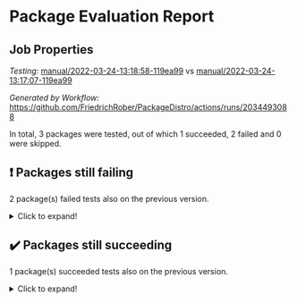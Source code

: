 # Package Evaluation Report

## Job Properties

*Testing:* [manual/2022-03-24-13:18:58-119ea99](https://github.com/FriedrichRober/PackageDistro/blob/data/reports/manual/2022-03-24-13:18:58-119ea99) vs [manual/2022-03-24-13:17:07-119ea99](https://github.com/FriedrichRober/PackageDistro/blob/data/reports/manual/2022-03-24-13:17:07-119ea99)

*Generated by Workflow:* https://github.com/FriedrichRober/PackageDistro/actions/runs/2034493088

In total, 3 packages were tested, out of which 1 succeeded, 2 failed and 0 were skipped.

## :exclamation: Packages still failing

2 package(s) failed tests also on the previous version.<details> <summary>Click to expand!</summary>

- ace 5.4 <br>
- aclib 1.3.2 <br>
</details>

## :heavy_check_mark: Packages still succeeding

1 package(s) succeeded tests also on the previous version.<details> <summary>Click to expand!</summary>

- agt 0.2 <br>
</details>

